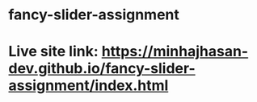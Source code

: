 # fancy-slider-assignment
# Live site link: https://minhajhasan-dev.github.io/fancy-slider-assignment/index.html
